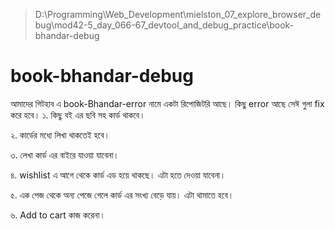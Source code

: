 > D:\Programming\Web_Development\mielston_07_explore_browser_debug\mod42-5_day_066-67_devtool_and_debug_practice\book-bhandar-debug

# book-bhandar-debug

আমাদের গিটহাব এ book-Bhandar-error নামে একটা রিপোজিটরি আছে।
কিছু error আছে সেঈ গুলা fix করে হবে। 
১. কিছু বই এর ছবি সহ কার্ড থাকবে।

২. কার্ডের মধ্যে লিখা থাকতেই হবে।

৩. লেখা কার্ড এর বাইরে যাওয়া যাবেনা।

৪. wishlist এ আগে থেকে কার্ড এড হয়ে থাকছে। এটা হতে দেওয়া যাবেনা।

৫. এক পেজ থেকে অন্য পেজে গেলে কার্ড এর সংখ্য বেড়ে যায়। এটা থামাতে হবে।

৬. Add to cart কাজ করেনা।


